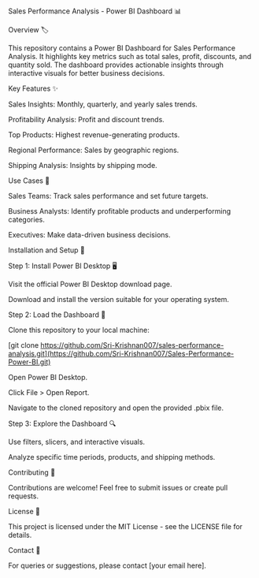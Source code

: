 


Sales Performance Analysis - Power BI Dashboard 📊

Overview 🏷️

This repository contains a Power BI Dashboard for Sales Performance Analysis. It highlights key metrics such as total sales, profit, discounts, and quantity sold. The dashboard provides actionable insights through interactive visuals for better business decisions.

Key Features ✨

Sales Insights: Monthly, quarterly, and yearly sales trends.

Profitability Analysis: Profit and discount trends.

Top Products: Highest revenue-generating products.

Regional Performance: Sales by geographic regions.

Shipping Analysis: Insights by shipping mode.

Use Cases 💼

Sales Teams: Track sales performance and set future targets.

Business Analysts: Identify profitable products and underperforming categories.

Executives: Make data-driven business decisions.

Installation and Setup 🚀

Step 1: Install Power BI Desktop 🖥️

Visit the official Power BI Desktop download page.

Download and install the version suitable for your operating system.

Step 2: Load the Dashboard 📂

Clone this repository to your local machine:

[git clone https://github.com/Sri-Krishnan007/sales-performance-analysis.git](https://github.com/Sri-Krishnan007/Sales-Performance-Power-BI.git)

Open Power BI Desktop.

Click File > Open Report.

Navigate to the cloned repository and open the provided .pbix file.

Step 3: Explore the Dashboard 🔍

Use filters, slicers, and interactive visuals.

Analyze specific time periods, products, and shipping methods.

Contributing 🤝

Contributions are welcome! Feel free to submit issues or create pull requests.

License 📜

This project is licensed under the MIT License - see the LICENSE file for details.

Contact 📧

For queries or suggestions, please contact [your email here].

